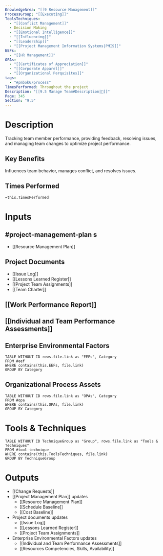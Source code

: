 ```yaml
---
KnowledgeArea: "[[9 Resource Management]]"
ProcessGroup: "[[Executing]]"
ToolsTechniques:
  - "[[Conflict Management]]"
  - Decision Making
  - "[[Emotional Intelligence]]"
  - "[[Influencing]]"
  - "[[Leadership]]"
  - "[[Project Management Information Systems|PMIS]]"
EEFs:
  - "[[HR Management]]"
OPAs:
  - "[[Certificates of Appreciation]]"
  - "[[Corporate Apparel]]"
  - "[[Organizational Perquisites]]"
tags:
  - "#pmbok6/process"
TimesPerformed: Throughout the project
Description: "[[9.5 Manage Team#Description|📝]]"
Page: 345
Section: "9.5"
---
```

# Description
Tracking team member performance, providing feedback, resolving issues, and managing team changes to optimize project performance.
## Key Benefits
Influences team behavior, manages conflict, and resolves issues.
## Times Performed
`=this.TimesPerformed`
# Inputs
## #project-management-plan s
- [[Resource Management Plan]]
## Project Documents
- [[Issue Log]]
- [[Lessons Learned Register]]
- [[Project Team Assignments]]
- [[Team Charter]]
## [[Work Performance Report]]
## [[Individual and Team Performance Assessments]]
## Enterprise Environmental Factors
```dataview
TABLE WITHOUT ID rows.file.link as "EEFs", Category
FROM #eef
WHERE contains(this.EEFs, file.link)
GROUP BY Category
```
## Organizational Process Assets
```dataview
TABLE WITHOUT ID rows.file.link as "OPAs", Category
FROM #opa
WHERE contains(this.OPAs, file.link)
GROUP BY Category
```
# Tools & Techniques
```dataview
TABLE WITHOUT ID TechniqueGroup as "Group", rows.file.link as "Tools & Techniques"
FROM #tool-technique
WHERE contains(this.ToolsTechniques, file.link)
GROUP BY TechniqueGroup
```
# Outputs
- [[Change Requests]]
- [[Project Management Plan]] updates
	- [[Resource Management Plan]]
	- [[Schedule Baseline]]
	- [[Cost Baseline]]
- Project documents updates
	- [[Issue Log]]
	- [[Lessons Learned Register]]
	- [[Project Team Assignments]]
- Enterprise Environmental Factors updates
	- [[Individual and Team Performance Assessments]]
	- [[Resources Competencies, Skills, Availability]]
